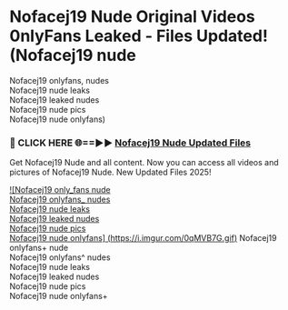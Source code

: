 # Nofacej19 Nude Original Videos 0nlyFans Leaked - Files Updated! (Nofacej19 nude<br>

Nofacej19 onlyfans, nudes<br>
Nofacej19 nude leaks<br>
Nofacej19 leaked nudes<br>
Nofacej19 nude pics<br>
Nofacej19 nude onlyfans)

<h3>🔴 CLICK HERE 🌐==►► <a href="https://tinyurl.com/leaks-videos" rel="nofollow">Nofacej19 Nude Updated Files</a></h3>

Get Nofacej19 Nude and all content. Now you can access all videos and pictures of Nofacej19 Nude. New Updated Files 2025!

[![Nofacej19 only_fans nude<br>
Nofacej19 onlyfans_ nudes<br>
Nofacej19 nude leaks<br>
Nofacej19 leaked nudes<br>
Nofacej19 nude pics<br>
Nofacej19 nude onlyfans]
(https://i.imgur.com/0qMVB7G.gif)](https://tinyurl.com/leaks-videos)
Nofacej19 onlyfans+ nude<br>
Nofacej19 onlyfans^ nudes<br>
Nofacej19 nude leaks<br>
Nofacej19 leaked nudes<br>
Nofacej19 nude pics<br>
Nofacej19 nude onlyfans+